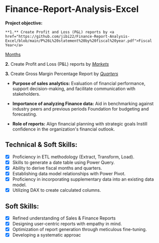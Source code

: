 # Finance-Report-Analysis-Excel

**Project objective:** 

    **1.** Create Profit and Loss (P&L) reports by <a href="https://github.com/jibi22/Finance-Report-Analysis-Excel/blob/main/P%26L%20statement%20by%20fiscal%20year.pdf">Fiscal Year</a>
   <a href="https://github.com/jibi22/Finance-Report-Analysis-Excel/blob/main/P%26L%20statement%20by%20month.pdf">Months</a> 

   **2.** Create Profit and Loss (P&L) reports by _[Markets](https://github.com/jibi22/Finance-Report-Analysis-Excel/blob/main/P%26L%20statement%20by%20market.pdf)_

   **3.** Create Gross Margin Percentage Report by _[Quarters](https://github.com/jibi22/Finance-Report-Analysis-Excel/blob/main/Gross%20Margin%25%20by%20Quarter.pdf)_

- **Purpose of sales analytics:** Evaluation of financial performance, support decision-making, and facilitate communication with stakeholders.

- **Importance of analyzing Finance data:** Aid in benchmarking against industry peers and previous periods Foundation for budgeting and forecasting.

- **Role of reports:** Align financial planning with strategic goals Instill confidence in the organization's financial outlook.


## Technical & Soft Skills:
- [x]	Proficiency in ETL methodology (Extract, Transform, Load).
- [x]	Skills to generate a date table using Power Query.
- [x]	Ability to derive fiscal months and quarters.
- [x]	Establishing data model relationships with Power Pivot.
- [x]	Proficiency in incorporating supplementary data into an existing data model.
- [x]	Utilizing DAX to create calculated columns.

## Soft Skills:
- [x]	Refined understanding of Sales & Finance Reports
- [x]	Designing user-centric reports with empathy in mind.
- [x]	Optimization of report generation through meticulous fine-tuning.
- [x]	Developing a systematic approac
